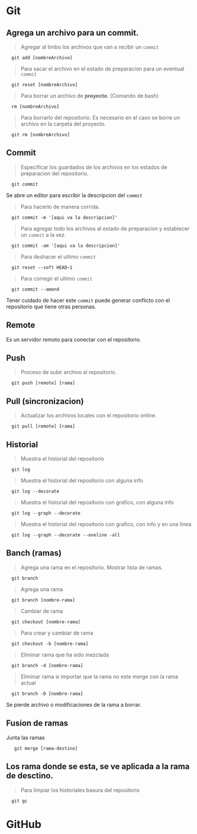 # Git
## Agrega un archivo para un commit.
>Agregar al limbo los archivos que van a recibir un `commit`
```
  git add [nombreArchivo] 
```
>Para sacar el archivo en el estado de preparacion para un eventual `commit`
```
  git reset [nombreArchivo]
```
>Para borrar un archivo de **proyecto**. (Comando de bash)
```
  rm [nombreArchivo]
```
>Para borrarlo del repositorio. Es necesario en el caso se borre un archivo en la carpeta del proyecto.
```
  git rm [nombreArchivo] 
```
## Commit
>Especificar los guardados de los archivos en los estados de preparacion del repositorio.
```
  git commit 
```
Se abre un editor para escribir la descripcion del `commit`
>Para hacerlo de manera corrida.
```
  git commit -m '[aqui va la descripcion]'
```
>Para agregar todo los archivos al estado de preparacion y establecer un `commit` a la vez.
```
  git commit -am '[aqui va la descripcion]'
```
>Para deshacer el ultimo `commit`
```
  git reset --soft HEAD~1
```
>Para corregir el ultimo `commit`
```
  git commit --amend
```
Tener cuidado de hacer este `commit` puede generar conflicto con el repositorio que tiene otras personas.
## Remote
Es un servidor remoto para conectar con el repositorio.
## Push
>Proceso de subir archivo al repositorio.
```
  git push [remote] [rama] 
```
## Pull (sincronizacion)
>Actualizar los archivos locales con el repositorio online.
```
  git pull [remote] [rama]
```
## Historial
>Muestra el historial del repositorio
```
  git log
```
>Muestra el historial del repositorio con alguna info
```
  git log --decorate
```
>Muestra el historial del repositorio con grafico, con alguna info
```
  git log --graph --decorate
```
>Muestra el historial del repositorio con grafico, con info y en una linea
```
  git log --graph --decorate --oneline -all
```
## Banch (ramas)
>Agrega una rama en el repositorio.
>Mostrar lista de ramas.
```
  git branch
```
>Agrega una rama
```
  git branch [nombre-rama]
```
>Cambiar de rama
```
  git checkout [nombre-rama]
```
>Para crear y cambiar de rama
```
  git checkout -b [nombre-rama]
```
>Eliminar rama que ha sido mezclada
```
  git branch -d [nombre-rama]
```
>Eliminar rama si importar que la rama no este merge con la rama actual
```
  git branch -D [nombre-rama]
```
Se pierde archivo o modificaciones de la rama a borrar.
## Fusion de ramas
Junta las ramas
```
   git merge [rama-destino]
```
Los rama donde se esta, se ve aplicada a la rama de desctino.
---
>Para limpiar los historiales basura del repositorio
```
  git gc
```
# GitHub


